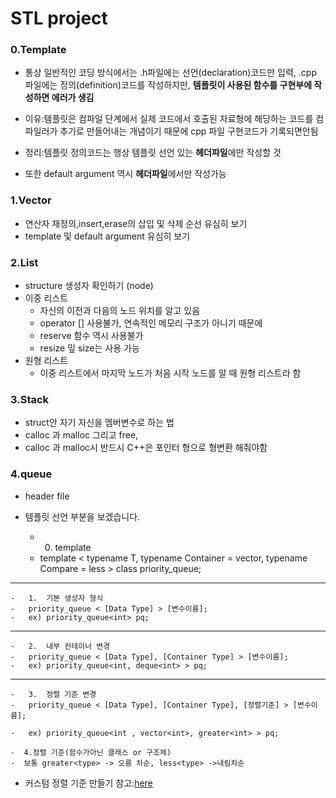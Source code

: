 # STL project

### 0.Template
- 통상 일반적인 코딩 방식에서는 .h파일에는 선언(declaration)코드만 입력, .cpp 파일에는 정의(definition)코드를 작성하지만, **템플릿이 사용된 함수를 구현부에 작성하면 에러가 생김**

- 이유:템플릿은 컴파일 단계에서  실제 코드에서 호출된 자료형에 해당하는 코드를 컴파일러가 추가로 만들어내는 개념이기 때문에 cpp 파일 구현코드가 기록되면안됨

-   정리:템플릿 정의코드는 행상 템플릿 선언 있는 **헤더파일**에만 작성할 것
-   또한 default argument 역시 **헤더파일**에서만 작성가능

### 1.Vector
-   연산자 재정의,insert,erase의 삽입 및 삭제 순선 유심히 보기
-   template 및 default argument 유심히 보기 

### 2.List
-   structure 생성자 확인하기 (node)
-   이중 리스트
    -   자신의 이전과 다음의 노드 위치를 알고 있음
    -   operator [] 사용불가, 연속적인 메모리 구조가 아니기 때문에
    -   reserve 함수 역시 사용불가
    -   resize 밒 size는 사용 가능 
-   원형 리스트
    -   이중 리스트에서 마지막 노드가 처음 시작 노드를 알 때 원형 리스트라 함

### 3.Stack
- struct안 자기 자신을 멤버변수로 하는 법
- calloc 과 malloc 그리고 free,
- calloc 과 malloc시 반드시 C++은 포인터 형으로 형변환 해줘야함 

### 4.queue
-   <queue> header file
-   템플릿 선언 부분을 보겠습니다.

    -   0. template 
    -   template < typename T,
           typename Container = vector<T>,
                typename Compare = less<typename Container::velue_type> >
            class priority_queue;

---

    -   1.  기본 생성자 형식 
    -   priority_queue < [Data Type] > [변수이름];
    -   ex) priority_queue<int> pq;

---
    -   2.  내부 컨테이너 변경 
    -   priority_queue < [Data Type], [Container Type] > [변수이름];
    -   ex) priority_queue<int, deque<int> > pq;

---
    -   3.  정렬 기준 변경 
    -   priority_queue < [Data Type], [Container Type], [정렬기준] > [변수이름];

    -   ex) priority_queue<int , vector<int>, greater<int> > pq;

    -  4.정렬 기준(함수가아닌 클래스 or 구조체)
    -  보통 greater<type> -> 오름 차순, less<type> ->내림차순
- 커스텀 정렬 기준 만들기 참고:[here](https://travelbeeee.tistory.com/126)
